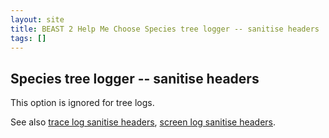 ```yaml
---
layout: site
title: BEAST 2 Help Me Choose Species tree logger -- sanitise headers
tags: []
---
```


## Species tree logger -- sanitise headers

This option is ignored for tree logs.

See also [trace log sanitise headers](../../tracelog/sanitiseHeaders/), [screen log sanitise headers](../../screenlog/sanitiseHeaders/).